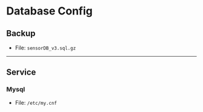 Database Config
===
## Backup
- File: `sensorDB_v3.sql.gz`
---
## Service
### Mysql 
- File: `/etc/my.cnf`